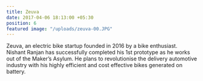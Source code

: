 ```yaml
---
title: Zeuva
date: 2017-04-06 18:13:00 +05:30
position: 6
featured image: "/uploads/zeuva-00.JPG"
---
```


Zeuva, an electric bike startup founded in 2016 by a bike enthusiast. Nishant Ranjan has successfully completed his 1st prototype as he works out of the Maker’s Asylum. He plans to revolutionise the delivery automotive industry with his highly efficient and cost effective bikes generated on battery. 